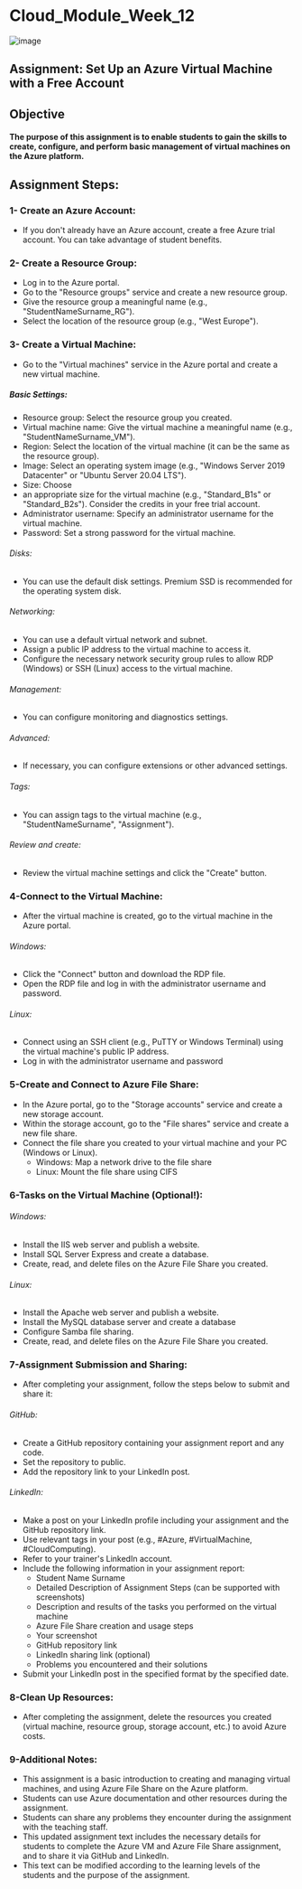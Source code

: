 # Cloud_Module_Week_12

![image](https://github.com/user-attachments/assets/5ae6e95a-7dc9-48ad-88ce-43a1f0772028)


## Assignment: Set Up an Azure Virtual Machine with a Free Account

## Objective

#### The purpose of this assignment is to enable students to gain the skills to create, configure, and perform basic management of virtual machines on the Azure platform.

## Assignment Steps:

### 1-  Create an Azure Account:
* If you don't already have an Azure account, create a free Azure trial account.
You can take advantage of student benefits.

### 2- Create a Resource Group:
* Log in to the Azure portal.
* Go to the "Resource groups" service and create a new resource
group.
* Give the resource group a meaningful name (e.g.,
"StudentNameSurname_RG").
* Select the location of the resource group (e.g., "West Europe").

### 3- Create a Virtual Machine:

* Go to the "Virtual machines" service in the Azure portal and create
a new virtual machine.

##### Basic Settings:

- Resource group: Select the resource group you created.
- Virtual machine name: Give the virtual machine a meaningful
name (e.g., "StudentNameSurname_VM").
- Region: Select the location of the virtual machine (it can be the
same as the resource group).
- Image: Select an operating system image (e.g., "Windows
Server 2019 Datacenter" or "Ubuntu Server 20.04 LTS").
- Size: Choose
- an appropriate size for the virtual machine (e.g.,
"Standard_B1s" or "Standard_B2s"). Consider the credits in
your free trial account.
- Administrator username: Specify an administrator username for
the virtual machine.
- Password: Set a strong password for the virtual machine.


###### Disks:
* You can use the default disk settings. Premium SSD is
recommended for the operating system disk.

###### Networking:

* You can use a default virtual network and subnet.
* Assign a public IP address to the virtual machine to access it.
* Configure the necessary network security group rules to allow
RDP (Windows) or SSH (Linux) access to the virtual machine.

###### Management:
* You can configure monitoring and diagnostics settings.

######  Advanced:
* If necessary, you can configure extensions or other advanced
settings.

###### Tags:
* You can assign tags to the virtual machine (e.g.,
"StudentNameSurname", "Assignment").

###### Review and create:
* Review the virtual machine settings and click the "Create"
button.

### 4-Connect to the Virtual Machine:
* After the virtual machine is created, go to the virtual machine in the
Azure portal.
###### Windows:
* Click the "Connect" button and download the RDP file.
* Open the RDP file and log in with the administrator username
and password.

###### Linux:
* Connect using an SSH client (e.g., PuTTY or Windows Terminal)
using the virtual machine's public IP address.
* Log in with the administrator username and password

### 5-Create and Connect to Azure File Share:
* In the Azure portal, go to the "Storage accounts" service and
create a new storage account.
* Within the storage account, go to the "File shares" service and
create a new file share.
* Connect the file share you created to your virtual machine and your
PC (Windows or Linux).
  * Windows: Map a network drive to the file share
  * Linux: Mount the file share using CIFS

### 6-Tasks on the Virtual Machine (Optional!):
###### Windows:
  * Install the IIS web server and publish a website.
  * Install SQL Server Express and create a database.
  * Create, read, and delete files on the Azure File Share you
created.
###### Linux:
  * Install the Apache web server and publish a website.
  * Install the MySQL database server and create a database
  * Configure Samba file sharing.
  * Create, read, and delete files on the Azure File Share you
created.

### 7-Assignment Submission and Sharing:
* After completing your assignment, follow the steps below to
submit and share it:
###### GitHub:
  * Create a GitHub repository containing your assignment
report and any code.
  * Set the repository to public.
  * Add the repository link to your LinkedIn post.
###### LinkedIn:
  * Make a post on your LinkedIn profile including your
assignment and the GitHub repository link.
  * Use relevant tags in your post (e.g., #Azure,
#VirtualMachine, #CloudComputing).
  * Refer to your trainer's LinkedIn account.
* Include the following information in your assignment report:
  * Student Name Surname
  * Detailed Description of Assignment Steps (can be supported
with screenshots)
  * Description and results of the tasks you performed on the
virtual machine
  * Azure File Share creation and usage steps
  * Your screenshot
  * GitHub repository link
  * LinkedIn sharing link (optional)
  * Problems you encountered and their solutions
* Submit your LinkedIn post in the specified format by the specified
date.

### 8-Clean Up Resources:
* After completing the assignment, delete the resources you created
(virtual machine, resource group, storage account, etc.) to avoid
Azure costs.

### 9-Additional Notes:
* This assignment is a basic introduction to creating and managing
virtual machines, and using Azure File Share on the Azure platform.
* Students can use Azure documentation and other resources during
the assignment.
* Students can share any problems they encounter during the
assignment with the teaching staff.
* This updated assignment text includes the necessary details for
students to complete the Azure VM and Azure File Share
assignment, and to share it via GitHub and LinkedIn.
* This text can be modified according to the learning levels of the
students and the purpose of the assignment.
